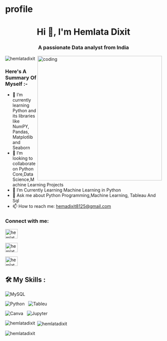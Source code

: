 # profile<h1 align="center">Hi 👋, I'm Hemlata Dixit</h1>
<h3 align="center">A passionate Data analyst from India</h3>


<img align="right" alt="coding" width="400" src="https://camo.githubusercontent.com/706457c438d2031942745299f52de650adf45a3b87de1ded443696b405dd881d/68747470733a2f2f63646e2e6472696262626c652e636f6d2f75736572732f343035353439342f73637265656e73686f74732f31353231353735362f6d656469612f64326236366334636130313932616132366431303334343862336431353138622e676966">

<p align="left"> <img src="https://komarev.com/ghpvc/?username=hemlatadixit&label=Profile%20views&color=0e75b6&style=flat" alt="hemlatadixit" /> </p>




<h3> Here's A Summary Of Myself :- </h3>

- 🔭  I’m currently learning Python and its libraries like NumPY, Pandas, Matplotlib and Seaborn
- 👯 I’m looking to collaborate on Python Core,Data Science,Machine Learning Projects
- 🤔 I’m Currently Learning Machine Learning in Python 
- 💬 Ask me about Python Programming,Machine Learning, Tableau And Sql
- 📫 How to reach me: hemadixit8125@gmail.com
</p>

<h3 align="left">Connect with me:</h3>
<p align="left">
<a href="https://linkedin.com/in/hemlata dixit" target="blank"><img align="center" src="https://raw.githubusercontent.com/rahuldkjain/github-profile-readme-generator/master/src/images/icons/Social/linked-in-alt.svg" alt="hemlata dixit" height="30" width="40" /></a>


<a href="https://kaggle.com/hemlata dixit" target="blank"><img align="center" src="https://raw.githubusercontent.com/rahuldkjain/github-profile-readme-generator/master/src/images/icons/Social/kaggle.svg" alt="hemlata dixit" height="30" width="40" /></a>

<a href="https://www.hackerrank.com/hemlata dixit" target="blank"><img align="center" src="https://raw.githubusercontent.com/rahuldkjain/github-profile-readme-generator/master/src/images/icons/Social/hackerrank.svg" alt="hemlata dixit" height="30" width="40" /></a>
</p>





## 🛠️ My Skills :
![MySQL](https://img.shields.io/badge/-MySQL-black?logo=mysql&style=for-the-badge)&nbsp;&nbsp;

![Python](https://img.shields.io/badge/-Python-black?logo=Python&style=for-the-badge)&nbsp;&nbsp;
![Tableu](https://img.shields.io/badge/-Tableu-black?logo=Tableu&style=for-the-badge)&nbsp;&nbsp;

![Canva](https://img.shields.io/badge/Canva-%2300C4CC.svg?&style=for-the-badge&logo=Canva&logoColor=white)&nbsp;&nbsp;
![Jupyter](https://img.shields.io/badge/Jupyter-F37626.svg?&style=for-the-badge&logo=Jupyter&logoColor=white)&nbsp;&nbsp;
 
<p><img align="left" src="https://github-readme-stats.vercel.app/api/top-langs?username=hemlatadixit&show_icons=true&locale=en&layout=compact" alt="hemlatadixit" /></p>

<p>&nbsp;<img align="center" src="https://github-readme-stats.vercel.app/api?username=hemlatadixit&show_icons=true&locale=en" alt="hemlatadixit" /></p>

<p><img align="center" src="https://github-readme-streak-stats.herokuapp.com/?user=hemlatadixit&" alt="hemlatadixit" /></p>
